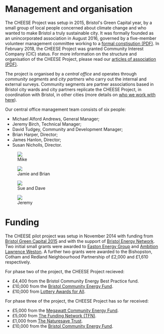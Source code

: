 
<a class="anchor" name="management"></a>
# Management and organisation

The CHEESE Project was setup in 2015, Bristol's Green Capital year, by a small
group of local people concerned about climate change and who wanted to make
Bristol a truly sustainable city. It was formally founded as an unincorporated
association in August 2016, governed by a five-member volunteer management
committee working to a [formal
constisution (PDF)](/static/files/CHEESE-Constitution-2016-08-17.pdf). In February
2018, the CHEESE Project was granted Community Interest Company (CIC) status.
For more information on the structure and organisation of the CHEESE Project,
please read our [articles of association
(PDF)](/static/files/CHEESE-CIC-articles-of-association-2018-03-09.pdf).

The project is organised by a *central office* and operates through
*community segments* and *city partners* who carry out the internal and
external surveys. Community segments are partner associations based in Bristol
city wards and city partners replicate the CHEESE Project, in coordination with
Bristol, in other cities (more details on [who we work with here](/partners)).

Our central office management team consists of six people:

- Michael Alford Andrews, General Manager;
- Jeremy Birch, Technical Manager;
- David Tudgey, Community and Development Manager;
- Brian Harper, Director;
- James Hanlon, Director;
- Susan Nicholls, Director.

<figure class="figure">
<img src="{{'static/images/people/mike.jpg'|thumbnail('200x200')}}">
<figcaption class="figure-caption text-center">Mike</figcaption>
</figure>
<figure class="figure">
<img src="{{'static/images/people/brian-and-jamie.jpg'|thumbnail('200x200')}}">
<figcaption class="figure-caption text-center">Jamie and Brian</figcaption>
</figure>
<figure class="figure">
<img src="{{'static/images/people/dave-and-sue.jpg'|thumbnail('300x200')}}">
<figcaption class="figure-caption text-center">Sue and Dave</figcaption>
</figure>
<figure class="figure">
<img src="{{'static/images/people/jeremy.jpg'|thumbnail('200x200')}}">
<figcaption class="figure-caption text-center">Jeremy</figcaption>
</figure>

<a class="anchor" name="funding"></a>
# Funding

The CHEESE pilot project was setup in November 2014 with funding from [Bristol
Green Capital 2015](http://bristolgreencapital.org/) and with the support of
[Bristol Energy Network](http://www.bristolenergynetwork.org). Two initial
small grants were awarded to [Easton Energy
Group](http://www.eastonenergygroup.org) and [Ambition Lawrence
Weston](http://www.ambitionlw.org). A further two grants were awarded to the
Bishopston, Cotham and Redland Neighbourhood Partnership of £2,000 and £1,610
respectively.

For phase two of the project, the CHEESE Project recieved:

 - £4,400 from the Bristol Community Energy Best Practice fund.
 - £10,000 from the [Bristol Community Energy Fund](http://www.bristolcommunityenergy.co.uk/).
 - £10,000 from [Lottery Awards for All](https://www.biglotteryfund.org.uk/global-content/programmes/england/awards-for-all-england)</a>.

For phase three of the project, the CHEESE Project has so far received:

 - £5,000 from the [Megawatt Community Energy Fund](http://quartetcf.org.uk/grant-programmes/megawatt-community-energy-large-and-small-grants/).
 - £5,000 from [The Funding Network (TFN)](https://www.thefundingnetwork.org.uk/events/tfn-bristol/1310).
 - £1,000 from [The Naturesave Trust](http://www.naturesave.co.uk/the-naturesave-trust/).
 - £10,000 from the [Bristol Community Energy Fund](http://www.bristolcommunityenergy.co.uk/).
